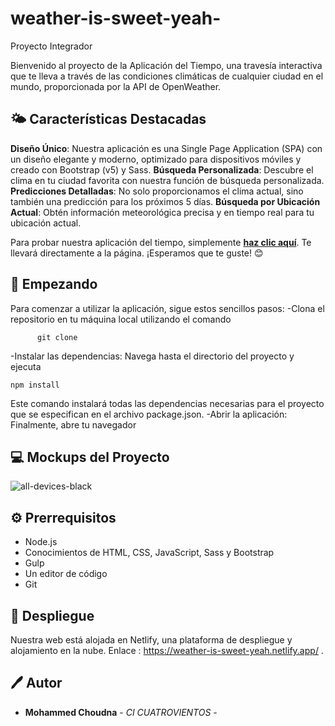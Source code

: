 # weather-is-sweet-yeah-
Proyecto Integrador


Bienvenido al proyecto de la Aplicación del Tiempo, una travesía interactiva que te lleva a través de las condiciones climáticas de cualquier ciudad en el mundo, proporcionada por la API de OpenWeather.

## 🌤️ Características Destacadas
**Diseño Único**: Nuestra aplicación es una Single Page Application (SPA) con un diseño elegante y moderno, optimizado para dispositivos móviles y creado con Bootstrap (v5) y Sass.
**Búsqueda Personalizada**: Descubre el clima en tu ciudad favorita con nuestra función de búsqueda personalizada.
**Predicciones Detalladas**: No solo proporcionamos el clima actual, sino también una predicción para los próximos 5 días.
**Búsqueda por Ubicación Actual**: Obtén información meteorológica precisa y en tiempo real para tu ubicación actual.


Para probar nuestra aplicación del tiempo, simplemente [**haz clic aquí**](https://weather-is-sweet-yeah.netlify.app/). Te llevará directamente a la página. ¡Esperamos que te guste! 😊

## 🚀 Empezando

Para comenzar a utilizar la aplicación, sigue estos sencillos pasos:
-Clona el repositorio en tu máquina local utilizando el comando
          
          git clone 

-Instalar las dependencias: Navega hasta el directorio del proyecto y ejecuta 

    npm install
Este comando instalará todas las dependencias necesarias para el proyecto que se especifican en el archivo package.json.
-Abrir la aplicación: Finalmente, abre tu navegador 
          
## 💻 Mockups del Proyecto

![all-devices-black](https://github.com/MohammedChoudna0/weather-is-sweet-yeah-/assets/117014262/a8bc3cdd-9290-403a-aee0-f2e449730517)


## ⚙️ Prerrequisitos
- Node.js
- Conocimientos de HTML, CSS, JavaScript, Sass y Bootstrap
- Gulp
- Un editor de código
- Git


## 🚀 Despliegue 

Nuestra  web está alojada en Netlify, una plataforma de despliegue y alojamiento en la nube. Enlace : https://weather-is-sweet-yeah.netlify.app/ .


## 🖊️ Autor

  - **Mohammed Choudna** - *CI CUATROVIENTOS* -
    

